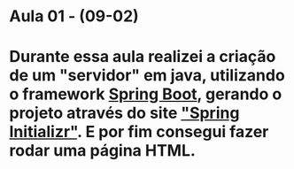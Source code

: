 <h1>Aula 01 - (09-02)<h1>

<p>Durante essa aula realizei a criação de um "servidor" em java, utilizando o framework <a href="https://spring.io/projects/spring-boot">Spring Boot</a>,
gerando o projeto através do site <a href="https://start.spring.io/">"Spring Initializr"</a>. E por fim consegui fazer rodar uma página HTML.</p>

